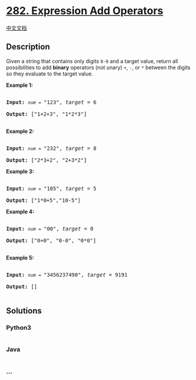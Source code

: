# [282. Expression Add Operators](https://leetcode.com/problems/expression-add-operators)

[中文文档](/solution/0200-0299/0282.Expression%20Add%20Operators/README.md)

## Description
<p>Given a string that contains only digits <code>0-9</code> and a target value, return all possibilities to add <b>binary</b> operators (not unary) <code>+</code>, <code>-</code>, or <code>*</code> between the digits so they evaluate to the target value.</p>



<p><b>Example 1:</b></p>



<pre>

<b>Input:</b> <code><em>num</em> = </code>&quot;123&quot;, <em>target</em> = 6

<b>Output: </b>[&quot;1+2+3&quot;, &quot;1*2*3&quot;] 

</pre>



<p><b>Example 2:</b></p>



<pre>

<b>Input:</b> <code><em>num</em> = </code>&quot;232&quot;, <em>target</em> = 8

<b>Output: </b>[&quot;2*3+2&quot;, &quot;2+3*2&quot;]</pre>



<p><b>Example 3:</b></p>



<pre>

<b>Input:</b> <code><em>num</em> = </code>&quot;105&quot;, <em>target</em> = 5

<b>Output: </b>[&quot;1*0+5&quot;,&quot;10-5&quot;]</pre>



<p><b>Example 4:</b></p>



<pre>

<b>Input:</b> <code><em>num</em> = </code>&quot;00&quot;, <em>target</em> = 0

<b>Output: </b>[&quot;0+0&quot;, &quot;0-0&quot;, &quot;0*0&quot;]

</pre>



<p><b>Example 5:</b></p>



<pre>

<b>Input:</b> <code><em>num</em> = </code>&quot;3456237490&quot;, <em>target</em> = 9191

<b>Output: </b>[]

</pre>




## Solutions


<!-- tabs:start -->

### **Python3**

```python

```

### **Java**

```java

```

### **...**
```

```

<!-- tabs:end -->